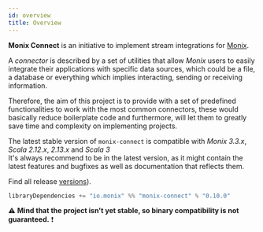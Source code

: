 ```yaml
---
id: overview
title: Overview
---
```


**Monix Connect** is an initiative to implement stream integrations for [Monix](https://monix.io/).

 A _connector_ is described by a set of utilities that allow *Monix* users to easily integrate their applications with specific data sources, 
 which could be a file, a database or everything which implies interacting, sending or receiving information. 
 
 Therefore, the aim of this project is to provide with a set of predefined functionalities to work with the most common connectors,
 these would basically reduce boilerplate code and furthermore, will let them to greatly save time and complexity on implementing projects.

 The latest stable version of `monix-connect` is compatible with _Monix 3.3.x_, _Scala 2.12.x_, _2.13.x_ and _Scala 3_  
 It's always recommend to be in the latest version, as it might contain the latest features and bugfixes as well as documentation 
 that reflects them. 
 
Find all release [versions](https://github.com/monix/monix-connect/releases)).
 
 ```scala   
 libraryDependencies += "io.monix" %% "monix-connect" % "0.10.0"
```

⚠️ **Mind that the project isn't yet stable, so binary compatibility is not guaranteed.** ❗
